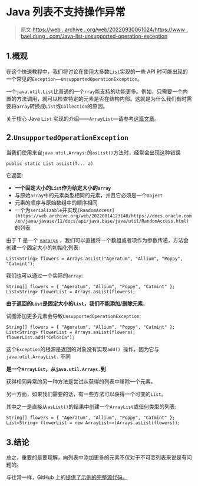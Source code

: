 # Java 列表不支持操作异常

> 原文:[https://web . archive . org/web/20220930061024/https://www . bael dung . com/Java-list-unsupported-operation-exception](https://web.archive.org/web/20220930061024/https://www.baeldung.com/java-list-unsupported-operation-exception)

## 1.概观

在这个快速教程中，我们将讨论在使用大多数`List`实现的一些 API 时可能出现的一个常见的`Exception`—`UnsupportedOperationException`。

一个`java.util.List`比普通的一个`rray`能支持的功能更多。例如，只需要一个内置的方法调用，就可以检查特定的元素是否在结构内部。这就是为什么我们有时需要将`array`转换成`List`或`Collection`的原因。

关于核心 Java `List` 实现的介绍——`ArrayList`—请参考[这篇文章](/web/20220814123140/https://www.baeldung.com/java-arraylist)。

## 2.`UnsupportedOperationException`

当我们使用来自`java.util.Arrays:`的`asList()`方法时，经常会出现这种错误

```
public static List asList(T... a)
```

它返回:

*   **一个固定大小的`List`作为给定大小的`array`**
*   与原始`array`中的元素类型相同的元素，并且它必须是一个`Object`
*   元素的顺序与原始数组中的顺序相同
*   一个为`serializable`并实现`[RandomAccess](https://web.archive.org/web/20220814123140/https://docs.oracle.com/en/java/javase/11/docs/api/java.base/java/util/RandomAccess.html)`的列表

由于 T 是一个 [`varargs`](/web/20220814123140/https://www.baeldung.com/java-varargs) ，我们可以直接将一个数组或者项作为参数传递，方法会创建一个固定大小的初始化列表:

```
List<String> flowers = Arrays.asList("Ageratum", "Allium", "Poppy", "Catmint");
```

我们也可以通过一个实际的`array`:

```
String[] flowers = { "Ageratum", "Allium", "Poppy", "Catmint" };
List<String> flowerList = Arrays.asList(flowers);
```

**由于返回的`List`是固定大小的`List`，我们不能添加/删除元素**。

试图添加更多元素会导致`UnsupportedOperationException`:

```
String[] flowers = { "Ageratum", "Allium", "Poppy", "Catmint" }; 
List<String> flowerList = Arrays.asList(flowers); 
flowerList.add("Celosia");
```

这个`Exception`的根源是返回的对象没有实现`add() `操作，因为它与`java.util.ArrayList.` 不同

**是一个`ArrayList`，从`java.util.Arrays.`到**

获得相同异常的另一种方法是尝试从获得的列表中移除一个元素。

另一方面，如果我们需要的话，有一些方法可以获得一个可变的`List`。

其中之一是直接从`asList()`的结果中创建一个`ArrayList`或任何类型的列表:

```
String[] flowers = { "Ageratum", "Allium", "Poppy", "Catmint" }; 
List<String> flowerList = new ArrayList<>(Arrays.asList(flowers));
```

## 3.结论

总之，重要的是要理解，向列表中添加更多的元素不仅对于不可变列表来说是有问题的。

与往常一样，GitHub 上的[提供了示例的完整源代码。](https://web.archive.org/web/20220814123140/https://github.com/eugenp/tutorials/tree/master/core-java-modules/core-java-collections-list-2)